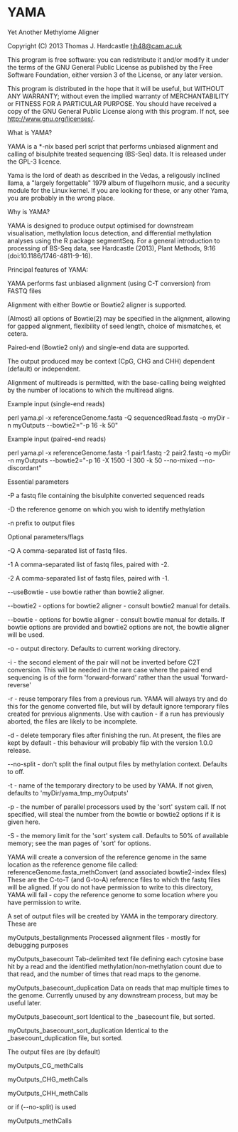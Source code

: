 YAMA
====

Yet Another Methylome Aligner

Copyright (C) 2013 Thomas J. Hardcastle <tjh48@cam.ac.uk>

This program is free software: you can redistribute it and/or modify
it under the terms of the GNU General Public License as published by
the Free Software Foundation, either version 3 of the License, or
any later version.

This program is distributed in the hope that it will be useful, 
but WITHOUT ANY WARRANTY; without even the implied warranty of
MERCHANTABILITY or FITNESS FOR A PARTICULAR PURPOSE.  You should have received a copy of 
the GNU General Public License along with this program. If not, see <http://www.gnu.org/licenses/>.

What is YAMA?

YAMA is a *-nix based perl script that performs unbiased alignment and calling of bisulphite treated sequencing (BS-Seq) data. It is released under the GPL-3 licence.

Yama is the lord of death as described in the Vedas, a religously inclined llama, a "largely forgettable" 1979 album of flugelhorn music, and a security module for the Linux kernel. If you are looking for these, or any other Yama, you are probably in the wrong place.

Why is YAMA?

YAMA is designed to produce output optimised for downstream visualisation, methylation locus detection, and differential methylation analyses using the R package segmentSeq. For a general introduction to processing of BS-Seq data, see Hardcastle (2013), Plant Methods, 9:16 (doi:10.1186/1746-4811-9-16).

Principal features of YAMA:

YAMA performs fast unbiased alignment (using C-T conversion) from FASTQ files

Alignment with either Bowtie or Bowtie2 aligner is supported.

(Almost) all options of Bowtie(2) may be specified in the alignment, allowing for gapped alignment, flexibility of seed length, choice of mismatches, et cetera.

Paired-end (Bowtie2 only) and single-end data are supported.

The output produced may be context (CpG, CHG and CHH) dependent (default) or independent.

Alignment of multireads is permitted, with the base-calling being weighted by the number of locations to which the multiread aligns.




Example input (single-end reads)

perl yama.pl -x referenceGenome.fasta -Q sequencedRead.fastq -o myDir -n myOutputs --bowtie2="-p 16 -k 50"

Example input (paired-end reads)

perl yama.pl -x referenceGenome.fasta -1 pair1.fastq -2 pair2.fastq -o myDir -n myOutputs --bowtie2="-p 16 -X 1500 -I 300 -k 50 --no-mixed --no-discordant"

Essential parameters

-P   a fastq file containing the bisulphite converted sequenced reads

-D   the reference genome on which you wish to identify methylation

-n   prefix to output files

Optional parameters/flags

-Q A comma-separated list of fastq files.

-1 A comma-separated list of fastq files, paired with -2.

-2 A comma-separated list of fastq files, paired with -1.

--useBowtie - use bowtie rather than bowtie2 aligner.

--bowtie2 - options for bowtie2 aligner - consult bowtie2 manual for details.

--bowtie - options for bowtie aligner - consult bowtie manual for details. If bowtie options are provided and bowtie2 options are not, the bowtie aligner will be used.

-o - output directory. Defaults to current working directory.

-i - the second element of the pair will not be inverted before C2T conversion. This will be needed in the rare case where the paired end sequencing is of the form 'forward-forward' rather than the usual 'forward-reverse'

-r - reuse temporary files from a previous run. YAMA will always try and do this for the genome converted file, but will by default ignore temporary files created for previous alignments. Use with caution - if a run has previously aborted, the files are likely to be incomplete.

-d - delete temporary files after finishing the run. At present, the files are kept by default - this behaviour will probably flip with the version 1.0.0 release.

--no-split - don't split the final output files by methylation context. Defaults to off.

-t - name of the temporary directory to be used by YAMA. If not given, defaults to 'myDir/yama_tmp_myOutputs'

-p - the number of parallel processors used by the 'sort' system call. If not specified, will steal the number from the bowtie or bowtie2 options if it is given here.

-S - the memory limit for the 'sort' system call. Defaults to 50% of available memory; see the man pages of 'sort' for options.

YAMA will create a conversion of the reference genome in the same location as the reference genome file called:
referenceGenome.fasta_methConvert (and associated bowtie2-index files)
These are the C-to-T (and G-to-A) reference files to which the fastq files will be aligned. If you do not have permission to write to this directory, YAMA will fail - copy the reference genome to some location where you have permission to write.

A set of output files will be created by YAMA in the temporary directory. These are

myOutputs_bestalignments	  Processed alignment files - mostly for debugging purposes

myOutputs_basecount	  Tab-delimited text file defining each cytosine base hit by a read and the identified methylation/non-methylation count due to that read, and the number of times that read maps to the genome.

myOutputs_basecount_duplication		Data on reads that map multiple times to the genome. Currently unused by any downstream process, but may be useful later.

myOutputs_basecount_sort			Identical to the _basecount file, but sorted.

myOutputs_basecount_sort_duplication	Identical to the _basecount_duplication file, but sorted.

The output files are (by default)

myOutputs_CG_methCalls

myOutputs_CHG_methCalls

myOutputs_CHH_methCalls


or if (--no-split) is used

myOutputs_methCalls
